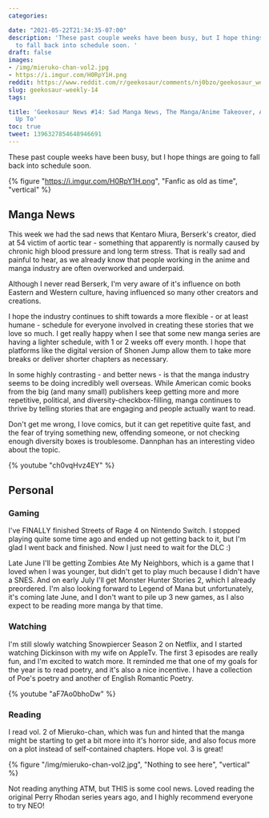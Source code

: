 ```yaml
---
categories:

date: "2021-05-22T21:34:35-07:00"
description: 'These past couple weeks have been busy, but I hope things are going
  to fall back into schedule soon. '
draft: false
images:
- /img/mieruko-chan-vol2.jpg
- https://i.imgur.com/H0RpY1H.png
reddit: https://www.reddit.com/r/geekosaur/comments/nj0bzo/geekosaur_weekly_14_sad_manga_news_the_mangaanime/
slug: geekosaur-weekly-14
tags:

title: 'Geekosaur News #14: Sad Manga News, The Manga/Anime Takeover, And What I''m
  Up To'
toc: true
tweet: 1396327854648946691
---
```


These past couple weeks have been busy, but I hope things are going to fall back into schedule soon. 

{% figure "https://i.imgur.com/H0RpY1H.png", "Fanfic as old as time", "vertical" %}

<!--more-->

## Manga News

This week we had the sad news that Kentaro Miura, Berserk's creator, died at 54 victim of aortic tear - something that apparently is normally caused by chronic high blood pressure and long term stress. That is really sad and painful to hear, as we already know that people working in the anime and manga industry are often overworked and underpaid. 

Although I never read Berserk, I'm very aware of it's influence on both Eastern and Western culture, having influenced so many other creators and creations. 

I hope the industry continues to shift towards a more flexible - or at least humane - schedule for everyone involved in creating these stories that we love so much. I get really happy when I see that some new manga series are having a lighter schedule, with 1 or 2 weeks off every month. I hope that platforms like the digital version of Shonen Jump allow them to take more breaks or deliver shorter chapters as necessary.

In some highly contrasting - and better news - is that the manga industry seems to be doing incredibly well overseas. While American comic books from the big (and many small) publishers keep getting more and more repetitive, political, and diversity-checkbox-filling, manga continues to thrive by telling stories that are engaging and people actually want to read.

Don't get me wrong, I love comics, but it can get repetitive quite fast, and the fear of trying something new, offending someone, or not checking enough diversity boxes is troublesome. Dannphan has an interesting video about the topic.

{% youtube "ch0vqHvz4EY" %}

## Personal

### Gaming

I've FINALLY finished Streets of Rage 4 on Nintendo Switch. I stopped playing quite some time ago and ended up not getting back to it, but I'm glad I went back and finished. Now I just need to  wait for the DLC :) 

Late June I'll be getting Zombies Ate My Neighbors, which is a game that I loved when I was younger, but didn't get to play much because I didn't have a SNES. And on early July I'll get Monster Hunter Stories 2, which I already preordered. I'm also looking forward to Legend of Mana but unfortunately, it's coming late June, and I don't want to pile up 3 new games, as I also expect to be reading more manga by that time.

### Watching

I'm still slowly watching Snowpiercer Season 2 on Netflix, and I started watching Dickinson with my wife on AppleTv. The first 3 episodes are really fun, and I'm excited to watch more. It reminded me that one of my goals for the year is to read poetry, and it's also a nice incentive. I have a collection of Poe's poetry and another of English Romantic Poetry.

{% youtube "aF7Ao0bhoDw" %}

### Reading

I read vol. 2 of Mieruko-chan, which was fun and hinted that the manga might be starting to get a bit more into it's horror side, and also focus more on a plot instead of self-contained chapters. Hope vol. 3 is great!

{% figure "/img/mieruko-chan-vol2.jpg", "Nothing to see here", "vertical" %}

Not reading anything ATM, but THIS is some cool news. Loved reading the original Perry Rhodan series years ago, and I highly recommend everyone to try NEO!

 <!-- tweet 1395595863641137158" -->

<!-- ### Music

Recently I received 2 new vinyl records: Dua Lipa - Future Nostalgia (Moonlight Edition) and FLCL Progressive / Alternative OST. I got the last FLCL record on Amazon Canada, THAT was luck!

tweet 1394113773493919745" %}

tweet 1394459750666887171" %} -->
